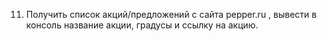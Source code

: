 11. Получить список акций/предложений с сайта pepper.ru , вывести в консоль название акции, градусы и ссылку на акцию.
